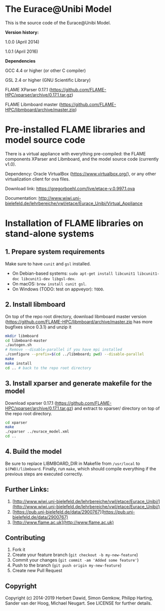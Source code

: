 # The Eurace@Unibi Model

This is the source code of the Eurace@Unibi Model.

**Version history:**

1.0.0 (April 2014)

1.0.1 (April 2016)

**Dependencies**

GCC 4.4 or higher (or other C compiler)

GSL 2.4 or higher (GNU  Scientific  Library)

FLAME XParser 0.17.1 (https://github.com/FLAME-HPC/xparser/archive/0.17.1.tar.gz)

FLAME Libmboard master (https://github.com/FLAME-HPC/libmboard/archive/master.zip)


# Pre-installed FLAME libraries and model source code

There is a virtual appliance with everything pre-compiled: the FLAME components XParser and Libmboard, and the model source code (currently v1.0).

Dependency: Oracle VirtualBox (https://www.virtualbox.org/), or any other virtualization client for ova files.

Download link:
https://gregorboehl.com/live/etace-v.0.997.1.ova

Documentation:
http://www.wiwi.uni-bielefeld.de/lehrbereiche/vwl/etace/Eurace_Unibi/Virtual_Appliance

# Installation of FLAME libraries on stand-alone systems

## 1. Prepare system requirements

Make sure to have `cunit` and `gsl` installed.
- On Debian-based systems: `sudo apt-get install libcunit1 libcunit1-doc libcunit1-dev libgsl-dev`.
- On macOS: `brew install cunit gsl`.
- On Windows (TODO: test on appveyor): `TODO`.

## 2. Install libmboard

On top of the repo root directory, download libmboard master version
(https://github.com/FLAME-HPC/libmboard/archive/master.zip has more
bugfixes since 0.3.1) and unzip it

```bash
mkdir libmboard
cd libmboard-master
./autogen.sh
# Remove --disable-parallel if you have mpi installed
./configure --prefix=$(cd ../libmboard; pwd) --disable-parallel
make
make install
cd .. # back to the repo root directory
```

## 3. Install xparser and generate makefile for the model

Download xparser 0.17.1 (https://github.com/FLAME-HPC/xparser/archive/0.17.1.tar.gz) and
extract to xparser/ directory on top of the repo root directory.
```bash
cd xparser
make
./xparser ../eurace_model.xml
cd ..
```

## 4. Build the model

Be sure to replace LIBMBOARD_DIR in Makefile from `/usr/local` to
`$(PWD)/libmboard`.
Finally, run `make`, which should compile everything if the previous steps are
executed correctly.

## Further Links:

1. [http://www.wiwi.uni-bielefeld.de/lehrbereiche/vwl/etace/Eurace_Unibi/](http://www.wiwi.uni-bielefeld.de/lehrbereiche/vwl/etace/Eurace_Unibi/)
2. [https://pub.uni-bielefeld.de/data/2900767](https://pub.uni-bielefeld.de/data/2900767)
3. [http://www.flame.ac.uk](http://www.flame.ac.uk)


Contributing
------------

1. Fork it
2. Create your feature branch (`git checkout -b my-new-feature`)
3. Commit your changes (`git commit -am 'Added some feature'`)
4. Push to the branch (`git push origin my-new-feature`)
5. Create new Pull Request

Copyright
---------

Copyright (c) 2014-2019 Herbert Dawid, Simon Gemkow, Philipp Harting, Sander van der Hoog, Michael Neugart. See LICENSE for further details.

